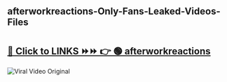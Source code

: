 
 ## afterworkreactions-Only-Fans-Leaked-Videos-Files

# <h2><a href="https://mediaupload.pro?afterworkreactions">🔗 Click to LINKS ⏩⏩ 👉 🟢 afterworkreactions </a></h2>

<a href="https://mediaupload.pro?afterworkreactions" rel="nofollow" data-target="animated-image.originalLink"><img src="https://i.ibb.co.com/xMMVF88/686577567.gif" alt="Viral Video Original" style="max-width: 100%; display: inline-block;" data-target="animated-image.originalImage"></a>